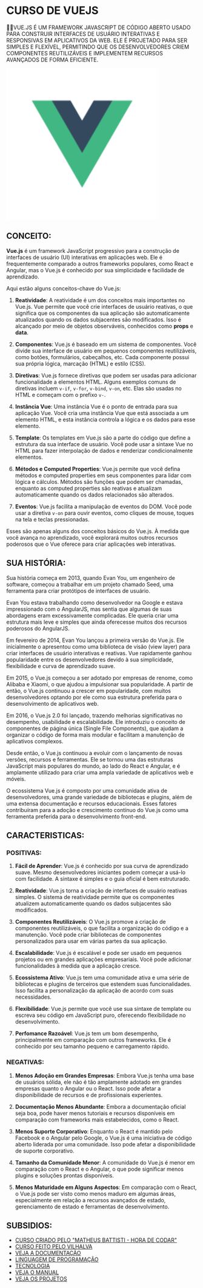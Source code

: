 # CURSO DE VUEJS
👨‍⚖️VUE.JS É UM FRAMEWORK JAVASCRIPT DE CÓDIGO ABERTO USADO PARA CONSTRUIR INTERFACES DE USUÁRIO INTERATIVAS E RESPONSIVAS EM APLICATIVOS DA WEB. ELE É PROJETADO PARA SER SIMPLES E FLEXÍVEL, PERMITINDO QUE OS DESENVOLVEDORES CRIEM COMPONENTES REUTILIZÁVEIS E IMPLEMENTEM RECURSOS AVANÇADOS DE FORMA EFICIENTE.

<img src="FOTO.png" align="center" width="400"> <br>

## CONCEITO:
**Vue.js** é um framework JavaScript progressivo para a construção de interfaces de usuário (UI) interativas em aplicações web. Ele é frequentemente comparado a outros frameworks populares, como React e Angular, mas o Vue.js é conhecido por sua simplicidade e facilidade de aprendizado.

Aqui estão alguns conceitos-chave do Vue.js:

1. **Reatividade**: A reatividade é um dos conceitos mais importantes no Vue.js. Vue permite que você crie interfaces de usuário reativas, o que significa que os componentes da sua aplicação são automaticamente atualizados quando os dados subjacentes são modificados. Isso é alcançado por meio de objetos observáveis, conhecidos como **props** e **data**.

2. **Componentes**: Vue.js é baseado em um sistema de componentes. Você divide sua interface de usuário em pequenos componentes reutilizáveis, como botões, formulários, cabeçalhos, etc. Cada componente possui sua própria lógica, marcação (HTML) e estilo (CSS).

3. **Diretivas**: Vue.js fornece diretivas que podem ser usadas para adicionar funcionalidade a elementos HTML. Alguns exemplos comuns de diretivas incluem `v-if`, `v-for`, `v-bind`, `v-on`, etc. Elas são usadas no HTML e começam com o prefixo `v-`.

4. **Instância Vue**: Uma instância Vue é o ponto de entrada para sua aplicação Vue. Você cria uma instância Vue que está associada a um elemento HTML, e esta instância controla a lógica e os dados para esse elemento.

5. **Template**: Os templates em Vue.js são a parte do código que define a estrutura da sua interface de usuário. Você pode usar a sintaxe Vue no HTML para fazer interpolação de dados e renderizar condicionalmente elementos.

6. **Métodos e Computed Properties**: Vue.js permite que você defina métodos e computed properties em seus componentes para lidar com lógica e cálculos. Métodos são funções que podem ser chamadas, enquanto as computed properties são reativas e atualizam automaticamente quando os dados relacionados são alterados.

7. **Eventos**: Vue.js facilita a manipulação de eventos do DOM. Você pode usar a diretiva `v-on` para ouvir eventos, como cliques de mouse, toques na tela e teclas pressionadas.

Esses são apenas alguns dos conceitos básicos do Vue.js. À medida que você avança no aprendizado, você explorará muitos outros recursos poderosos que o Vue oferece para criar aplicações web interativas.

## SUA HISTÓRIA:
Sua história começa em 2013, quando Evan You, um engenheiro de software, começou a trabalhar em um projeto chamado Seed, uma ferramenta para criar protótipos de interfaces de usuário.

Evan You estava trabalhando como desenvolvedor na Google e estava impressionado com o AngularJS, mas sentia que algumas de suas abordagens eram excessivamente complicadas. Ele queria criar uma estrutura mais leve e simples que ainda oferecesse muitos dos recursos poderosos do AngularJS.

Em fevereiro de 2014, Evan You lançou a primeira versão do Vue.js. Ele inicialmente o apresentou como uma biblioteca de visão (view layer) para criar interfaces de usuário interativas e reativas. Vue rapidamente ganhou popularidade entre os desenvolvedores devido à sua simplicidade, flexibilidade e curva de aprendizado suave.

Em 2015, o Vue.js começou a ser adotado por empresas de renome, como Alibaba e Xiaomi, o que ajudou a impulsionar sua popularidade. A partir de então, o Vue.js continuou a crescer em popularidade, com muitos desenvolvedores optando por ele como sua estrutura preferida para o desenvolvimento de aplicativos web.

Em 2016, o Vue.js 2.0 foi lançado, trazendo melhorias significativas no desempenho, usabilidade e escalabilidade. Ele introduziu o conceito de componentes de página única (Single File Components), que ajudam a organizar o código de forma mais modular e facilitam a manutenção de aplicativos complexos.

Desde então, o Vue.js continuou a evoluir com o lançamento de novas versões, recursos e ferramentas. Ele se tornou uma das estruturas JavaScript mais populares do mundo, ao lado do React e Angular, e é amplamente utilizado para criar uma ampla variedade de aplicativos web e móveis.

O ecossistema Vue.js é composto por uma comunidade ativa de desenvolvedores, uma grande variedade de bibliotecas e plugins, além de uma extensa documentação e recursos educacionais. Esses fatores contribuíram para a adoção e crescimento contínuo do Vue.js como uma ferramenta preferida para o desenvolvimento front-end.

## CARACTERISTICAS:
### POSITIVAS:
1. **Fácil de Aprender**: Vue.js é conhecido por sua curva de aprendizado suave. Mesmo desenvolvedores iniciantes podem começar a usá-lo com facilidade. A sintaxe é simples e o guia oficial é bem estruturado.

2. **Reatividade**: Vue.js torna a criação de interfaces de usuário reativas simples. O sistema de reatividade permite que os componentes atualizem automaticamente quando os dados subjacentes são modificados.

3. **Componentes Reutilizáveis**: O Vue.js promove a criação de componentes reutilizáveis, o que facilita a organização do código e a manutenção. Você pode criar bibliotecas de componentes personalizados para usar em várias partes da sua aplicação.

4. **Escalabilidade**: Vue.js é escalável e pode ser usado em pequenos projetos ou em grandes aplicações empresariais. Você pode adicionar funcionalidades à medida que a aplicação cresce.

5. **Ecossistema Ativo**: Vue.js tem uma comunidade ativa e uma série de bibliotecas e plugins de terceiros que estendem suas funcionalidades. Isso facilita a personalização da aplicação de acordo com suas necessidades.

6. **Flexibilidade**: Vue.js permite que você use sua sintaxe de template ou escreva seu código em JavaScript puro, oferecendo flexibilidade no desenvolvimento.

7. **Perfomance Razoável**: Vue.js tem um bom desempenho, principalmente em comparação com outros frameworks. Ele é conhecido por seu tamanho pequeno e carregamento rápido.

### NEGATIVAS:
1. **Menos Adoção em Grandes Empresas**: Embora Vue.js tenha uma base de usuários sólida, ele não é tão amplamente adotado em grandes empresas quanto o Angular ou o React. Isso pode afetar a disponibilidade de recursos e de profissionais experientes.

2. **Documentação Menos Abundante**: Embora a documentação oficial seja boa, pode haver menos tutoriais e recursos disponíveis em comparação com frameworks mais estabelecidos, como o React.

3. **Menos Suporte Corporativo**: Enquanto o React é mantido pelo Facebook e o Angular pelo Google, o Vue.js é uma iniciativa de código aberto liderada por uma comunidade. Isso pode afetar a disponibilidade de suporte corporativo.

4. **Tamanho da Comunidade Menor**: A comunidade do Vue.js é menor em comparação com o React e o Angular, o que pode significar menos plugins e soluções prontas disponíveis.

5. **Menos Maturidade em Alguns Aspectos**: Em comparação com o React, o Vue.js pode ser visto como menos maduro em algumas áreas, especialmente em relação a recursos avançados de estado, gerenciamento de estado e ferramentas de desenvolvimento.

## SUBSIDIOS:
- [CURSO CRIADO PELO "MATHEUS BATTISTI - HORA DE CODAR"](https://www.youtube.com/playlist?list=PLnDvRpP8BnezDglaAvtWgQXzsOmXUuRHL)
- [CURSO FEITO PELO VILHALVA](https://github.com/VILHALVA)
- [VEJA A DOCUMENTAÇÃO](https://vuejs.org/guide/introduction.html)
- [LINGUAGEM DE PROGRAMAÇÃO](https://github.com/VILHALVA/CURSO-DE-JAVASCRIPT)
- [TECNOLOGIA](https://github.com/VILHALVA/CURSO-DE-EXPRESSJS)
- [VEJA O MANUAL](./MANUAL.md)
- [VEJA OS PROJETOS](https://github.com/VILHALVA?tab=repositories&q=topic:VUEJS)
